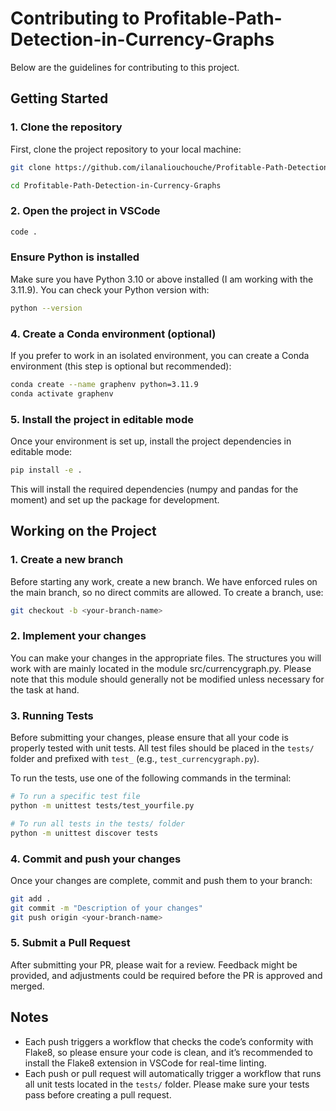 # Contributing to Profitable-Path-Detection-in-Currency-Graphs

Below are the guidelines for contributing to this project.

## Getting Started

### 1. Clone the repository

First, clone the project repository to your local machine:

```bash
git clone https://github.com/ilanaliouchouche/Profitable-Path-Detection-in-Currency-Graphs.git

cd Profitable-Path-Detection-in-Currency-Graphs
```

### 2. Open the project in VSCode
```bash
code .
```

### Ensure Python is installed

Make sure you have Python 3.10 or above installed (I am working with the 3.11.9). You can check your Python version with:

```bash
python --version
```

### 4. Create a Conda environment (optional)

If you prefer to work in an isolated environment, you can create a Conda environment (this step is optional but recommended):
```bash
conda create --name graphenv python=3.11.9
conda activate graphenv
```

### 5. Install the project in editable mode

Once your environment is set up, install the project dependencies in editable mode:
```bash
pip install -e .
```
This will install the required dependencies (numpy and pandas for the moment) and set up the package for development.

## Working on the Project

### 1. Create a new branch

Before starting any work, create a new branch. We have enforced rules on the main branch, so no direct commits are allowed. To create a branch, use:
```bash
git checkout -b <your-branch-name>
```

### 2. Implement your changes

You can make your changes in the appropriate files. The structures you will work with are mainly located in the module src/currencygraph.py. Please note that this module should generally not be modified unless necessary for the task at hand.

### 3. Running Tests

Before submitting your changes, please ensure that all your code is properly tested with unit tests. All test files should be placed in the `tests/` folder and prefixed with `test_` (e.g., `test_currencygraph.py`).

To run the tests, use one of the following commands in the terminal:

```bash
# To run a specific test file
python -m unittest tests/test_yourfile.py

# To run all tests in the tests/ folder
python -m unittest discover tests
```

### 4. Commit and push your changes

Once your changes are complete, commit and push them to your branch:
```bash
git add .
git commit -m "Description of your changes"
git push origin <your-branch-name>
```

### 5. Submit a Pull Request

After submitting your PR, please wait for a review. Feedback might be provided, and adjustments could be required before the PR is approved and merged.

## Notes

- Each push triggers a workflow that checks the code’s conformity with Flake8, so please ensure your code is clean, and it’s recommended to install the Flake8 extension in VSCode for real-time linting.
- Each push or pull request will automatically trigger a workflow that runs all unit tests located in the `tests/` folder. Please make sure your tests pass before creating a pull request.
